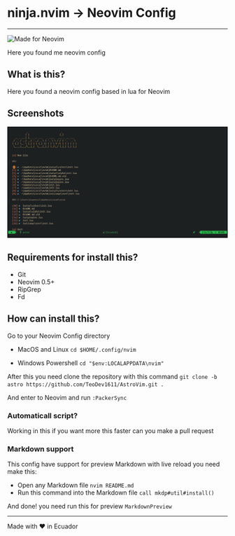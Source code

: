 ninja.nvim -> Neovim Config
===========================

---

![Made for Neovim](https://img.shields.io/badge/Made%20for%20Neovim-by%20Teo-blue?style=for-the-badge&logo=neovim)

Here you found me neovim config

What is this?
-------------



Here you found a neovim config based in lua for Neovim

Screenshots
-----------

![AstroVim](./docs/image.PNG)

Requirements for install this?
------------------------------

-	Git
-	Neovim 0.5+
-	RipGrep
-	Fd

How can install this?
---------------------

Go to your Neovim Config directory

-	MacOS and Linux `cd $HOME/.config/nvim`

-	Windows Powershell `cd "$env:LOCALAPPDATA\nvim"`

After this you need clone the repository with this command `git clone -b astro https://github.com/TeoDev1611/AstroVim.git .`

And enter to Neovim and run `:PackerSync`

### Automaticall script?

Working in this if you want more this faster can you make a pull request

### Markdown support

This config have support for preview Markdown with live reload you need make this:

-	Open any Markdown file `nvim README.md`
-	Run this command into the Markdown file `call mkdp#util#install()`

And done! you need run this for preview `MarkdownPreview`

---

Made with :heart: in Ecuador
